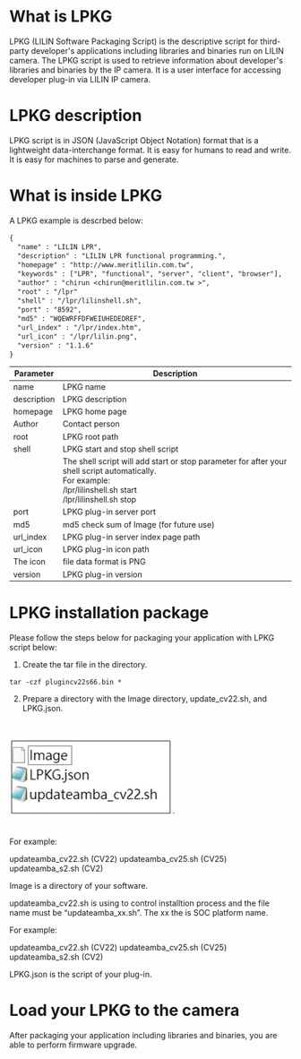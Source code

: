 # What is LPKG
LPKG (LILIN Software Packaging Script) is the descriptive script for third-party developer's applications including libraries and binaries run on LILIN camera.  The LPKG script is used to retrieve information about developer's libraries and binaries by the IP camera.  It is a user interface for accessing developer plug-in via LILIN IP camera.

# LPKG description
LPKG script is in JSON (JavaScript Object Notation) format that is a lightweight data-interchange format. It is easy for humans to read and write. It is easy for machines to parse and generate.

# What is inside LPKG
A LPKG example is descrbed below:
```
{
  "name" : "LILIN LPR",
  "description" : "LILIN LPR functional programming.",
  "homepage" : "http://www.meritlilin.com.tw",
  "keywords" : ["LPR", "functional", "server", "client", "browser"],
  "author" : "chirun <chirun@meritlilin.com.tw >",
  "root" : "/lpr"
  "shell" : "/lpr/lilinshell.sh",
  "port" : "8592",
  "md5" : "WQEWRFFDFWEIUHEDEDREF",
  "url_index" : "/lpr/index.htm",
  "url_icon" : "/lpr/lilin.png",
  "version" : "1.1.6"
}
```

| Parameter	 	| Description			 |
| --- 			|  --- 				|
| name | LPKG name |
| description | LPKG description |
| homepage | LPKG home page |
|Author | Contact person |
|root	| LPKG root path |
|shell	| LPKG start and stop shell script |
| | The shell script will add start or stop parameter for after your shell script automatically.  <BR> For example: <BR> /lpr/lilinshell.sh start  <BR> /lpr/lilinshell.sh stop |
| port	| LPKG plug-in server port | 
| md5	| md5 check sum of Image (for future use) | 
| url_index	| LPKG plug-in server index page path |
| url_icon	| LPKG plug-in icon path |
| The icon | file data format is PNG  |
| version	|LPKG plug-in version |

# LPKG installation package
Please follow the steps below for packaging your application with LPKG script below:

1.	Create the tar file in the directory.
```
tar -czf plugincv22s66.bin *  
```
2. Prepare a directory with the Image directory, update_cv22.sh, and LPKG.json. <BR>
<BR>

![image](https://github.com/LILINOpenGitHub/LPKG/blob/main/image/image.jpg)

<BR> 
For example:

updateamba_cv22.sh (CV22)
updateamba_cv25.sh (CV25)
updateamba_s2.sh (CV2)

Image is a directory of your software.

updateamba_cv22.sh is using to control installtion process and the file name must be “updateamba_xx.sh”. The xx the is SOC platform name.
  
For example:

updateamba_cv22.sh (CV22)
updateamba_cv25.sh (CV25)
updateamba_s2.sh (CV2)

LPKG.json is the script of your plug-in.

# Load your LPKG to the camera
After packaging your application including libraries and binaries, you are able to perform firmware upgrade.
